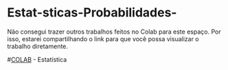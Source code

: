 # Estat-sticas-Probabilidades-


Não consegui trazer outros trabalhos feitos no Colab para este espaço. Por isso, estarei compartilhando o link para que você possa visualizar o trabalho diretamente.

#[COLAB](https://colab.research.google.com/drive/17qkrdacQsO6qaQbXWWqh5Qz1-x2uQIfH?usp=sharing) - Estatística 



